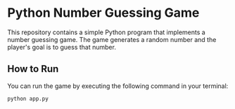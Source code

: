 # Python Number Guessing Game

This repository contains a simple Python program that implements a number guessing game. The game generates a random number and the player's goal is to guess that number.

## How to Run

You can run the game by executing the following command in your terminal:

```bash
python app.py